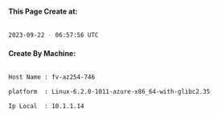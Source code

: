 
   
#### This Page Create at:

```bash

2023-09-22 - 06:57:56 UTC

```

#### Create By Machine:

```bash

Host Name : fv-az254-746

platform  : Linux-6.2.0-1011-azure-x86_64-with-glibc2.35

Ip Local  : 10.1.1.14

```


